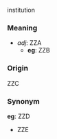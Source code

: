 institution
### Meaning
+ _adj_: ZZA
    + __eg__: ZZB

### Origin

ZZC

### Synonym

__eg__: ZZD

+ ZZE


